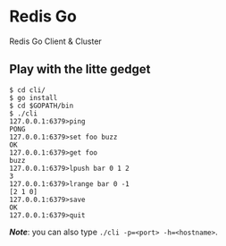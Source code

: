 # Redis Go
Redis Go Client &amp; Cluster

## Play with the litte gedget

    $ cd cli/
    $ go install
    $ cd $GOPATH/bin
    $ ./cli 
    127.0.0.1:6379>ping
    PONG
    127.0.0.1:6379>set foo buzz
    OK
    127.0.0.1:6379>get foo
    buzz
    127.0.0.1:6379>lpush bar 0 1 2
    3
    127.0.0.1:6379>lrange bar 0 -1
    [2 1 0]
    127.0.0.1:6379>save
    OK
    127.0.0.1:6379>quit

***Note***: you can also type `./cli -p=<port> -h=<hostname>`.